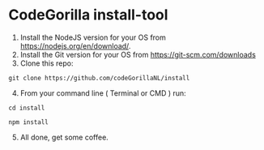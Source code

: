 # CodeGorilla install-tool

  1. Install the NodeJS version for your OS from https://nodejs.org/en/download/.
  2. Install the Git version for your OS from https://git-scm.com/downloads
  3. Clone this repo: 
```
git clone https://github.com/codeGorillaNL/install
```
  4. From your command line ( Terminal or CMD ) run:
```
cd install
```
```
npm install
```
  5. All done, get some coffee. 

